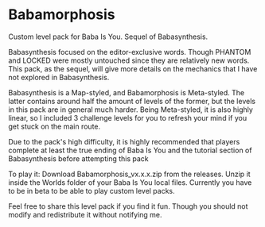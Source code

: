 # Babamorphosis
Custom level pack for Baba Is You. Sequel of Babasynthesis.

Babasynthesis focused on the editor-exclusive words. Though PHANTOM and LOCKED were mostly untouched since they are relatively new words. This pack, as the sequel, will give more details on the mechanics that I have not explored in Babasynthesis.

Babasynthesis is a Map-styled, and Babamorphosis is Meta-styled. The latter contains around half the amount of levels of the former, but the levels in this pack are in general much harder. Being Meta-styled, it is also highly linear, so I included 3 challenge levels for you to refresh your mind if you get stuck on the main route.

Due to the pack's high difficulty, it is highly recommended that players complete at least the true ending of Baba Is You and the tutorial section of Babasynthesis before attempting this pack

To play it: Download Babamorphosis_vx.x.x.zip from the releases. Unzip it inside the Worlds folder of your Baba Is You local files. Currently you have to be in beta to be able to play custom level packs.

Feel free to share this level pack if you find it fun. Though you should not modify and redistribute it without notifying me.
